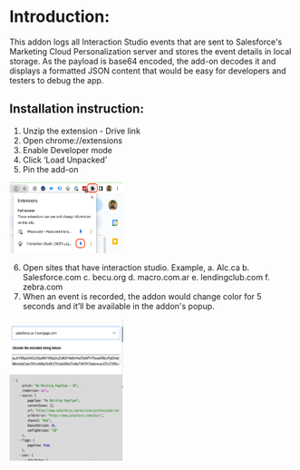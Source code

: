 # Introduction: 
This addon logs all Interaction Studio events that are sent to Salesforce's Marketing Cloud Personalization server and stores the event details in local storage. As the payload is base64 encoded, the add-on decodes it and displays a formatted JSON content that would be easy for developers and testers to debug the app.

## Installation instruction: 

1. Unzip the extension - Drive link 
2. Open chrome://extensions
3. Enable Developer mode
4. Click ‘Load Unpacked’ 
5. Pin the add-on

<img src="gitImages/1.png" width="200px" height="125px"/>

6. Open sites that have interaction studio. Example,
    a. Alc.ca
    b. Salesforce.com
    c. becu.org 
    d. macro.com.ar
    e. lendingclub.com 
    f. zebra.com 
7. When an event is recorded, the addon would change color for 5 seconds and it’ll be available in the addon's popup.

<img src="gitImages/2.png" width="200px" height="250px"/>